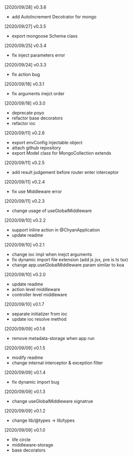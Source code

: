 [2020/09/28] v0.3.6

- add AutoIncrement Decotrator for mongo

[2020/09/27] v0.3.5

- export mongoose Schema class

[2020/09/25] v0.3.4

- fix inject parameters error

[2020/09/24] v0.3.3

- fix action bug

[2020/09/18] v0.3.1

- fix arguments inejct order

[2020/09/18] v0.3.0

- deprecate poyo
- refactor base decorators
- refactor ioc

[2020/09/11] v0.2.6

- export envConfig injectable object
- attach github repository
- export Model<T> class for MongoCollection extends

[2020/09/11] v0.2.5

- add result judgement before router enter interceptor

[2020/09/11] v0.2.4

- fix use Middleware error

[2020/09/11] v0.2.3

- change usage of useGlobalMiddleware

[2020/09/10] v0.2.2

- support inline action in @ChyanApplication
- update readme

[2020/09/10] v0.2.1

- change ioc impl when inejct arguments
- fix dynamic import file extension (add js jsx, pre is ts tsx)
- change app.useGlobalMiddleware param similar to koa

[2020/09/10] v0.2.0

- update readme
- action level middleware
- controller level middleware

[2020/09/10] v0.1.7

- separate initializer from ioc
- update ioc resolve method

[2020/09/09] v0.1.6

- remove metadata-storage when app run

[2020/09/09] v0.1.5

- modify readme
- change internal interceptor & exception filter

[2020/09/09] v0.1.4

- fix dynamic import bug

[2020/09/09] v0.1.3

- change useGlobalMiddleware signatrue

[2020/09/09] v0.1.2

- change lib/@types -> lib/types

[2020/09/09] v0.1.0

- life circle
- middleware-storage
- base decorators
